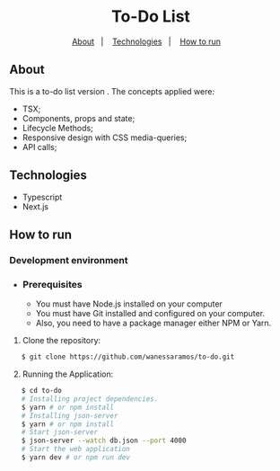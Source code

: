 <h1 align="center">To-Do List</h1>

<p align="center">
  <a href="#about">About</a>&nbsp;&nbsp;&nbsp;|&nbsp;&nbsp;&nbsp;
  <a href="#technologies">Technologies</a>&nbsp;&nbsp;&nbsp;|&nbsp;&nbsp;&nbsp;
  <a href="#how-to-run">How to run</a> &nbsp;&nbsp;&nbsp;
</p>

## About

This is a to-do list version . The concepts applied were:

- TSX;
- Components, props and state;
- Lifecycle Methods;
- Responsive design with CSS media-queries;
- API calls;

## Technologies

- Typescript
- Next.js

## How to run

### Development environment

- ### **Prerequisites**
  - You must have Node.js installed on your computer
  - You must have Git installed and configured on your computer.
  - Also, you need to have a package manager either NPM or Yarn.

1. Clone the repository:

```sh
   $ git clone https://github.com/wanessaramos/to-do.git
```

2. Running the Application:

```sh
   $ cd to-do
   # Installing project dependencies.
   $ yarn # or npm install
   # Installing json-server
   $ yarn # or npm install
   # Start json-server
   $ json-server --watch db.json --port 4000
   # Start the web application
   $ yarn dev # or npm run dev
```
